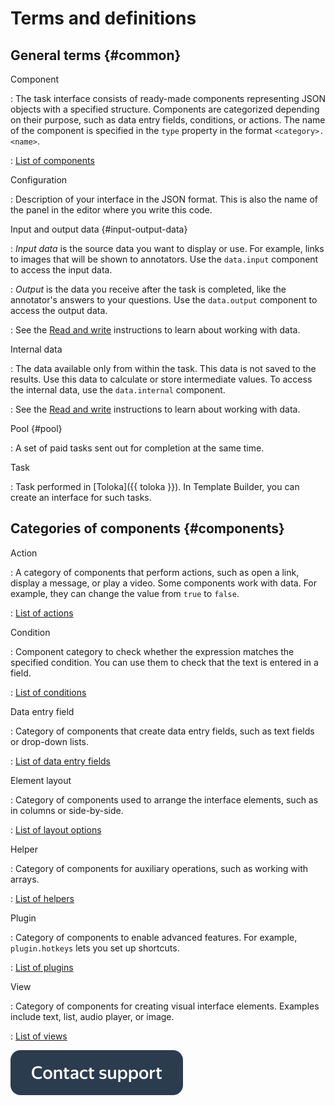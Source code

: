 # Terms and definitions

## General terms {#common}

Component

: The task interface consists of ready-made components representing JSON objects with a specified structure. Components are categorized depending on their purpose, such as data entry fields, conditions, or actions. The name of the component is specified in the `type` property in the format `<category>.<name>`.

: [ List of components](reference/index.md)

Configuration

: Description of your interface in the JSON format. This is also the name of the panel in the editor where you write this code.

Input and output data {#input-output-data}

: _Input data_ is the source data you want to display or use. For example, links to images that will be shown to annotators. Use the `data.input` component to access the input data.

: _Output_ is the data you receive after the task is completed, like the annotator's answers to your questions. Use the `data.output` component to access the output data.

: See the [Read and write](operations/input-output-data.md) instructions to learn about working with data.

Internal data

: The data available only from within the task. This data is not saved to the results. Use this data to calculate or store intermediate values. To access the internal data, use the `data.internal` component.

: See the [Read and write](operations/input-output-data.md) instructions to learn about working with data.

Pool {#pool}

: A set of paid tasks sent out for completion at the same time.

Task

: Task performed in [Toloka]({{ toloka }}). In Template Builder, you can create an interface for such tasks.

## Categories of components {#components}

Action

: A category of components that perform actions, such as open a link, display a message, or play a video. Some components work with data. For example, they can change the value from `true` to `false`.

: [List of actions](reference/actions.md)

Condition

: Component category to check whether the expression matches the specified condition. You can use them to check that the text is entered in a field.

: [List of conditions](reference/conditions.md)

Data entry field

: Category of components that create data entry fields, such as text fields or drop-down lists.

: [List of data entry fields](reference/fields.md)

Element layout

: Category of components used to arrange the interface elements, such as in columns or side-by-side.

: [List of layout options](reference/layouts.md)

Helper

: Category of components for auxiliary operations, such as working with arrays.

: [List of helpers](reference/helpers.md)

Plugin

: Category of components to enable advanced features. For example, `plugin.hotkeys` lets you set up shortcuts.

: [List of plugins](reference/plugins.md)

View

: Category of components for creating visual interface elements. Examples include text, list, audio player, or image.

: [List of views](reference/views.md)

[![](_images/buttons/contact-support.svg)](concepts/support.md)